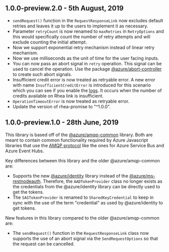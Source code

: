 ## 1.0.0-preview.2.0 - 5th August, 2019

- `sendRequest()` function in the `RequestResponseLink` now excludes default retries and leaves it up to the users to implement it as necessary.
- Parameter `retryCount` is now renamed to `maxRetries` in `RetryOptions` and this would specifically count the number of retry attempts and will exclude counting the initial attempt.
- Now we support exponential retry mechanism instead of linear retry mechanism.
- Now we use milliseconds as the unit of time for the user facing inputs.
- You can now pass an abort signal in `retry` operation. This signal can be used to cancel the operation. Use
  the package [@azure/abort-controller](https://www.npmjs.com/package/@azure/abort-controller) to create such abort signals.
- Insufficient credit error is now treated as retryable error. A new error with name `InsufficientCreditError` 
  is introduced for this scenario which you can see if you enable the [logs](https://github.com/Azure/azure-sdk-for-js/tree/master/sdk/core/core-amqp#troubleshooting). 
  It occurs when the number of credits available on Rhea link is insufficient.
- `OperationTimeoutError` is now treated as retryable error.
- Update the version of rhea-promise to "^1.0.0".

## 1.0.0-preview.1.0 - 28th June, 2019

This library is based off of the [@azure/amqp-common](https://www.npmjs.com/package/@azure/amqp-common)
library. Both are meant to contain common functionality required by Azure Javascript libraries that
use the [AMQP protocol](https://docs.microsoft.com/en-us/azure/service-bus-messaging/service-bus-amqp-protocol-guide)
like the ones for Azure Service Bus and Azure Event Hubs.

Key differences between this library and the older @azure/amqp-common are:

- Supports the new [@azure/identity](https://www.npmjs.com/package/@azure/identity) library instead of
  the [@azure/ms-restnodeauth](https://www.npmjs.com/package/@azure/ms-rest-nodeauth). Therefore, the
  `AADTokenProvider` class no longer exists as the credentials from the @azure/identity library can be
  directly used to get the tokens.
- The `SASTokenProvider` is renamed to `SharedKeyCredential` to keep in sync with the use of the term
  "credential" as used by @azure/identity to get tokens.

New features in this library compared to the older @azure/amqp-common are:

- The `sendRequest()` function in the `RequestResponseLink` class now supports the use of an abort
  signal via the `SendRequestOptions` so that the request can be cancelled.
